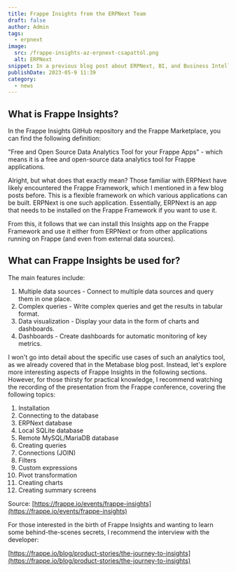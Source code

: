 ```yaml
---
title: Frappe Insights from the ERPNext Team
draft: false
author: Admin
tags:
  - erpnext
image:
  src: /frappe-insights-az-erpnext-csapattól.png
  alt: ERPNext
snippet: In a previous blog post about ERPNext, BI, and Business Intelligence+Metabase, I intentionally didn't mention that the Frappe team also has a similar solution, which is why I planned this separate entry.
publishDate: 2023-05-9 11:39
category:
  - news
---
```


## What is Frappe Insights?

In the Frappe Insights GitHub repository and the Frappe Marketplace, you can find the following definition:

"Free and Open Source Data Analytics Tool for your Frappe Apps" - which means it is a free and open-source data analytics tool for Frappe applications.

Alright, but what does that exactly mean? Those familiar with ERPNext have likely encountered the Frappe Framework, which I mentioned in a few blog posts before. This is a flexible framework on which various applications can be built. ERPNext is one such application. Essentially, ERPNext is an app that needs to be installed on the Frappe Framework if you want to use it.

From this, it follows that we can install this Insights app on the Frappe Framework and use it either from ERPNext or from other applications running on Frappe (and even from external data sources).

## What can Frappe Insights be used for?

The main features include:

1. Multiple data sources - Connect to multiple data sources and query them in one place.
2. Complex queries - Write complex queries and get the results in tabular format.
3. Data visualization - Display your data in the form of charts and dashboards.
4. Dashboards - Create dashboards for automatic monitoring of key metrics.

I won't go into detail about the specific use cases of such an analytics tool, as we already covered that in the Metabase blog post. Instead, let's explore more interesting aspects of Frappe Insights in the following sections. However, for those thirsty for practical knowledge, I recommend watching the recording of the presentation from the Frappe conference, covering the following topics:

1. Installation
2. Connecting to the database
3. ERPNext database
4. Local SQLite database
5. Remote MySQL/MariaDB database
6. Creating queries
7. Connections (JOIN)
8. Filters
9. Custom expressions
10. Pivot transformation
11. Creating charts
12. Creating summary screens

Source: [https://frappe.io/events/frappe-insights](https://frappe.io/events/frappe-insights)

For those interested in the birth of Frappe Insights and wanting to learn some behind-the-scenes secrets, I recommend the interview with the developer:

[https://frappe.io/blog/product-stories/the-journey-to-insights](https://frappe.io/blog/product-stories/the-journey-to-insights)
